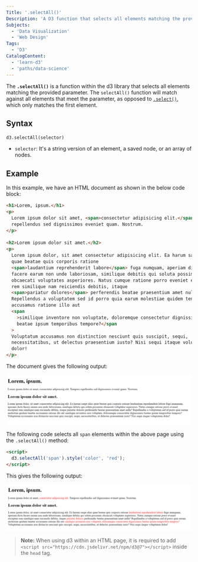 ```yaml
---
Title: '.selectAll()'
Description: 'A D3 function that selects all elements matching the provided parameter.'
Subjects:
  - 'Data Visualization'
  - 'Web Design'
Tags:
  - 'D3'
CatalogContent:
  - 'learn-d3'
  - 'paths/data-science'
---
```


The **`.selectAll()`** is a function within the d3 library that selects all elements matching the provided parameter. The `selectAll()` function will match against all elements that meet the parameter, as opposed to [`.select()`](https://www.codecademy.com/resources/docs/d3/selection/select), which only matches the first element.

## Syntax

```pseudo
d3.selectAll(selector)
```

- `selector`: It's a string version of an element, a saved node, or an array of nodes.

## Example

In this example, we have an HTML document as shown in the below code block:

```html
<h1>Lorem, ipsum.</h1>
<p>
  Lorem ipsum dolor sit amet, <span>consectetur adipisicing elit.</span> Tempore
  repellendus sed dignissimos eveniet quam. Nostrum.
</p>

<h2>Lorem ipsum dolor sit amet.</h2>
<p>
  Lorem ipsum dolor, sit amet consectetur adipisicing elit. Ea harum saepe alias
  quae beatae quis corporis ratione
  <span>laudantium reprehenderit labore</span> fuga numquam, aperiam dicta
  facere earum non unde laboriosam, similique debitis qui soluta possimus
  obcaecati voluptates asperiores. Natus cumque ratione porro eveniet excepturi
  rem similique nam reiciendis debitis, itaque
  <span>pariatur dolores</span> perferendis beatae praesentium amet nulla?
  Repellendus a voluptatem sed id porro quia earum molestiae quidem tenetur
  accusamus ratione illo aut
  <span
    >similique inventore non voluptate, doloremque consectetur dignissimos
    beatae ipsum temporibus tempore?</span
  >
  Voluptatum accusamus non distinction nesciunt quis suscipit, sequi,
  necessitatibus, ut delectus praesentium iusto? Nisi sequi itaque voluptatem
  dolor!
</p>
```

The document gives the following output:

![HTML page before adding `.selectAll()` d3 query.](https://raw.githubusercontent.com/Codecademy/docs/main/media/d3-selectall-before.png)

The following code selects all `span` elements within the above page using the `.selectAll()` method:

```html
<script>
  d3.selectAll('span').style('color', 'red');
</script>
```

This gives the following output:

![HTML page before adding `.selectAll()` d3 query.](https://raw.githubusercontent.com/Codecademy/docs/main/media/d3-selectall-after.png)

> **Note:** When using d3 within an HTML page, it is required to add `<script src="https://cdn.jsdelivr.net/npm/d3@7"></script>` inside the `head` tag.
